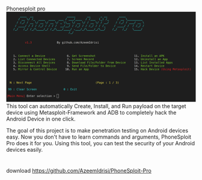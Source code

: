 Phonesploit pro
![02d1ba4fbcc20ac25711946f2a873954.png](../../../_resources/02d1ba4fbcc20ac25711946f2a873954.png)
This tool can automatically Create, Install, and Run payload on the target device using Metasploit-Framework and ADB to completely hack the Android Device in one click.

The goal of this project is to make penetration testing on Android devices easy. Now you don't have to learn commands and arguments, PhoneSploit Pro does it for you. Using this tool, you can test the security of your Android devices easily.

#

download
https://github.com/AzeemIdrisi/PhoneSploit-Pro